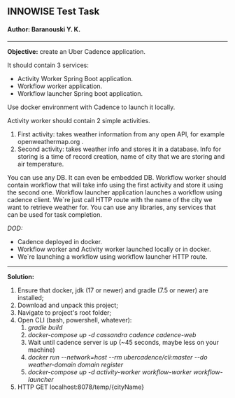## INNOWISE Test Task
#### Author: Baranouski Y. K.

---

**Objective:**
create an Uber Cadence application.

It should contain 3 services:

- Activity Worker Spring Boot application.
- Workflow worker application.
- Workflow launcher Spring boot application.

Use docker environment with Cadence to launch it locally.

Activity worker should contain 2 simple activities.

1. First activity: takes weather information from any open API, for example openweathermap.org .
2. Second activity: takes weather info and stores it in a database. Info for storing is a time of record creation, name of city that we are storing and air temperature. 

You can use any DB. It can even be embedded DB.
Workflow worker should contain workflow that will take info using the first activity and store it using the second one.
Workflow launcher application launches a workflow using cadence client. We`re just call HTTP route with the name of the city we want to retrieve weather for.
You can use any libraries, any services that can be used for task completion.

*DOD:*
- Cadence deployed in docker.
- Workflow worker and Activity worker launched locally or in docker.
- We`re launching a workflow using workflow launcher HTTP route.

---

**Solution:**
1. Ensure that docker, jdk (17 or newer) and gradle (7.5 or newer) are installed;
2. Download and unpack this project;
3. Navigate to project's root folder;
4. Open CLI (bash, powershell, whatever):
   1. *gradle build*
   2. *docker-compose up -d cassandra cadence cadence-web*
   3. Wait until cadence server is up (~45 seconds, maybe less on your machine)
   4. *docker run --network=host --rm  ubercadence/cli:master --do weather-domain domain register*
   5. *docker-compose up -d activity-worker workflow-worker workflow-launcher*
5. HTTP GET localhost:8078/temp/{cityName}